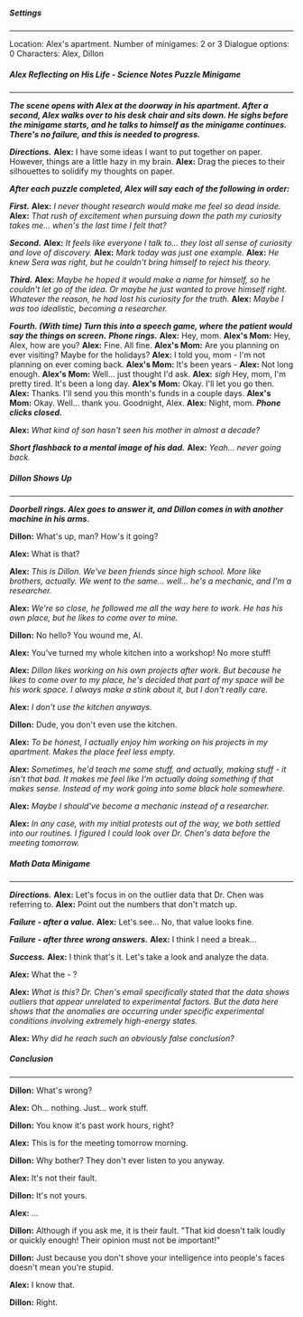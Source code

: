 ##### Settings
---
Location: Alex's apartment.
Number of minigames: 2 or 3
Dialogue options: 0
Characters: Alex, Dillon

##### Alex Reflecting on His Life - Science Notes Puzzle Minigame
---
***The scene opens with Alex at the doorway in his apartment. After a second, Alex walks over to his desk chair and sits down. He sighs before the minigame starts, and he talks to himself as the minigame continues. There's no failure, and this is needed to progress.***

***Directions.***
	**Alex:** I have some ideas I want to put together on paper. However, things are a little hazy in my brain.
	**Alex:** Drag the pieces to their silhouettes to solidify my thoughts on paper.

***After each puzzle completed, Alex will say each of the following in order:***

***First.***
	**Alex:** *I never thought research would make me feel so dead inside.*
	**Alex:** *That rush of excitement when pursuing down the path my curiosity takes me... when's the last time I felt that?*

***Second.***
	**Alex:** *It feels like everyone I talk to... they lost all sense of curiosity and love of discovery.*
	**Alex:** *Mark today was just one example.*
	**Alex:** *He knew Sera was right, but he couldn't bring himself to reject his theory.*

***Third.***
	**Alex:** *Maybe he hoped it would make a name for himself, so he couldn't let go of the idea. Or maybe he just wanted to prove himself right. Whatever the reason, he had lost his curiosity for the truth.*
	**Alex:** *Maybe I was too idealistic, becoming a researcher.*

***Fourth. (With time) Turn this into a speech game, where the patient would say the things on screen.***
	***Phone rings.***
	**Alex:** Hey, mom.
	**Alex's Mom:** Hey, Alex, how are you?
	**Alex:** Fine. All fine.
	**Alex's Mom:** Are you planning on ever visiting? Maybe for the holidays?
	**Alex:** I told you, mom - I'm not planning on ever coming back.
	**Alex's Mom:** It's been years -
	**Alex:** Not long enough.
	**Alex's Mom:** Well... just thought I'd ask.
	**Alex:** *sigh* Hey, mom, I'm pretty tired. It's been a long day.
	**Alex's Mom:** Okay. I'll let you go then.
	**Alex:** Thanks. I'll send you this month's funds in a couple days.
	**Alex's Mom:** Okay. Well... thank you. Goodnight, Alex.
	**Alex:** Night, mom.
	***Phone clicks closed.***

**Alex:** *What kind of son hasn't seen his mother in almost a decade?*

***Short flashback to a mental image of his dad.***
**Alex:** *Yeah... never going back.*

##### Dillon Shows Up
---
***Doorbell rings. Alex goes to answer it, and Dillon comes in with another machine in his arms.***

**Dillon:** What's up, man? How's it going?

**Alex:** What is that?

**Alex:** *This is Dillon. We've been friends since high school. More like brothers, actually. We went to the same... well... he's a mechanic, and I'm a researcher.*

**Alex:** *We're so close, he followed me all the way here to work. He has his own place, but he likes to come over to mine.*

**Dillon:** No hello? You wound me, Al.

**Alex:** You've turned my whole kitchen into a workshop! No more stuff!

**Alex:** *Dillon likes working on his own projects after work. But because he likes to come over to my place, he's decided that part of my space will be his work space. I always make a stink about it, but I don't really care.*

**Alex:** *I don't use the kitchen anyways.*

**Dillon:** Dude, you don't even use the kitchen.

**Alex:** *To be honest, I actually enjoy him working on his projects in my apartment. Makes the place feel less empty.*

**Alex:** *Sometimes, he'd teach me some stuff, and actually, making stuff - it isn't that bad. It makes me feel like I'm actually doing something if that makes sense. Instead of my work going into some black hole somewhere.*

**Alex:** *Maybe I should've become a mechanic instead of a researcher.*

**Alex:** *In any case, with my initial protests out of the way, we both settled into our routines. I figured I could look over Dr. Chen's data before the meeting tomorrow.*

##### Math Data Minigame
---
***Directions.***
	**Alex:** Let's focus in on the outlier data that Dr. Chen was referring to.
	**Alex:** Point out the numbers that don't match up.

***Failure - after a value.***
	**Alex:** Let's see... No, that value looks fine.

***Failure - after three wrong answers.***
	**Alex:** I think I need a break...

***Success.***
	**Alex:** I think that's it. Let's take a look and analyze the data.

**Alex:** What the - ?

**Alex:** *What is this? Dr. Chen's email specifically stated that the data shows outliers that appear unrelated to experimental factors. But the data here shows that the anomalies are occurring under specific experimental conditions involving extremely high-energy states.*

**Alex:** *Why did he reach such an obviously false conclusion?*

##### Conclusion
---
**Dillon:** What's wrong?

**Alex:** Oh... nothing. Just... work stuff.

**Dillon:** You know it's past work hours, right?

**Alex:** This is for the meeting tomorrow morning.

**Dillon:** Why bother? They don't ever listen to you anyway.

**Alex:** It's not their fault.

**Dillon:** It's not yours.

**Alex:** ...

**Dillon:** Although if you ask me, it is their fault. "That kid doesn't talk loudly or quickly enough! Their opinion must not be important!"

**Dillon:** Just because you don't shove your intelligence into people's faces doesn't mean you're stupid.

**Alex:** I know that.

**Dillon:** Right.